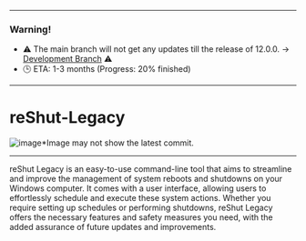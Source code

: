------------------

### Warning!
- ⚠️ The main branch will not get any updates till the release of 12.0.0. -> [Development Branch](https://github.com/elNino0916/reShut-Legacy/tree/dev) ⚠️
- 🕒 ETA: 1-3 months (Progress: 20% finished)

--------------------

# reShut-Legacy
![image](https://github.com/elNino0916/reShut-Legacy/assets/84574414/3a6b18b0-00f8-4be1-92bd-35642876d660)*Image may not show the latest commit.

----------------------
reShut Legacy is an easy-to-use command-line tool that aims to streamline and improve the management of system reboots and shutdowns on your Windows computer. It comes with a user interface, allowing users to effortlessly schedule and execute these system actions. Whether you require setting up schedules or performing shutdowns, reShut Legacy offers the necessary features and safety measures you need, with the added assurance of future updates and improvements.
